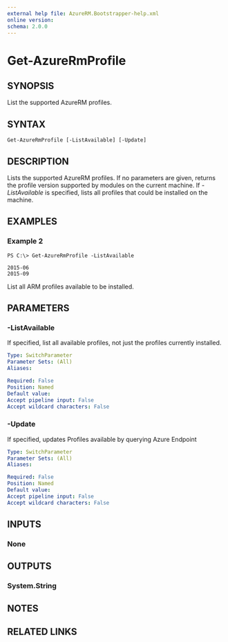 ```yaml
---
external help file: AzureRM.Bootstrapper-help.xml
online version: 
schema: 2.0.0
---
```


# Get-AzureRmProfile
## SYNOPSIS
List the supported AzureRM profiles.

## SYNTAX

```
Get-AzureRmProfile [-ListAvailable] [-Update]
```

## DESCRIPTION
Lists the supported AzureRM profiles.  If no parameters are given, returns the profile version supported by modules on the current machine.  If *-ListAvailable* is specified, lists all profiles that could be installed on the machine.

## EXAMPLES


### Example 2
```
PS C:\> Get-AzureRmProfile -ListAvailable

2015-06
2015-09
```

List all ARM profiles available to be installed.

## PARAMETERS

### -ListAvailable
If specified, list all available profiles, not just the profiles currently installed.

```yaml
Type: SwitchParameter
Parameter Sets: (All)
Aliases: 

Required: False
Position: Named
Default value: 
Accept pipeline input: False
Accept wildcard characters: False
```

### -Update
If specified, updates Profiles available by querying Azure Endpoint

```yaml
Type: SwitchParameter
Parameter Sets: (All)
Aliases: 

Required: False
Position: Named
Default value: 
Accept pipeline input: False
Accept wildcard characters: False
```

## INPUTS

### None


## OUTPUTS

### System.String

## NOTES

## RELATED LINKS

